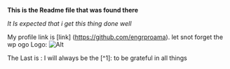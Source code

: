 **This is the Readme file that was found there**

_It Is expected that i get this thing done well_

My profile link is [link] (https://github.com/engrproama).
let snot forget the wp ogo Logo: ![Alt](/wp.png "Title")

The Last is :
I will always be the [^1]: to be grateful in all things
